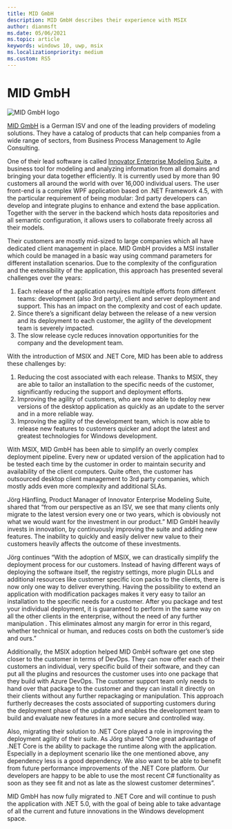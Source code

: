 ```yaml
---
title: MID GmbH
description: MID GmbH describes their experience with MSIX
author: dianmsft
ms.date: 05/06/2021
ms.topic: article
keywords: windows 10, uwp, msix
ms.localizationpriority: medium
ms.custom: RS5
---
```


# MID GmbH
![MID GmbH logo](../images/Logo-MIDGmbH.png)

[MID GmbH](https://www.mid.de/en) is a German ISV and one of the leading providers of modeling solutions. They have a catalog of products that can help companies from a wide range of sectors, from Business Process Management to Agile Consulting.

One of their lead software is called [Innovator Enterprise Modeling Suite](https://www.innovator.de/), a business tool for modeling and analyzing information from all domains and bringing your data together efficiently. It is currently used by more than 90 customers all around the world with over 16,000 individual users. The user front-end is a complex WPF application based on .NET Framework 4.5, with the particular requirement of being modular: 3rd party developers can develop and integrate plugins to enhance and extend the base application. Together with the server in the backend which hosts data repositories and all semantic configuration, it allows users to collaborate freely across all their models.

Their customers are mostly mid-sized to large companies which all have dedicated client management  in place. MID GmbH provides a MSI installer which could be managed in a basic way using command parameters for different installation scenarios. Due to the complexity of the configuration and the extensibility of the application, this approach has presented several challenges over the years:
1. Each release of the application requires multiple efforts from different teams: development (also 3rd party), client and server deployment and support. This has an impact on the complexity and cost of each update.
1. Since there’s a significant delay between the release of a new version and its deployment to each customer, the agility of the development team is severely impacted.
1. The slow release cycle reduces innovation opportunities for the company and the development team.

With the introduction of MSIX and .NET Core, MID has been able to address these challenges by:
1. Reducing the cost associated with each release. Thanks to MSIX, they are able to tailor an installation to the specific needs of the customer, significantly reducing the support and deployment efforts.
1. Improving the agility of customers, who are now able to deploy new versions of the desktop application as quickly as an update to the server and in a more reliable way.
1. Improving the agility of the development team, which is now able to release new features to customers quicker and adopt the latest and greatest technologies for Windows development.

With MSIX, MID GmbH has been able to simplify an overly complex deployment pipeline. Every new or updated version of the application had to be tested each  time by the customer in order to maintain security and availability of the client computers. Quite often, the customer has outsourced desktop client management to 3rd party companies, which mostly adds even more complexity and additional SLAs.

Jörg Hänfling, Product Manager of Innovator Enterprise Modeling Suite, shared that “from our perspective as an ISV, we see that many clients only migrate to the latest version every one or two years, which is obviously not what we would want for the investment in our product.”  MID GmbH heavily invests in innovation, by continuously improving the suite and adding  new features. The inability to quickly and easily deliver new value to their customers heavily affects the outcome of these investments.

Jörg continues “With the adoption of MSIX, we can drastically simplify the deployment process for our customers. Instead of having different ways of deploying the software itself, the registry settings, more plugin DLLs and additional resources like customer specific icon packs to the clients, there is now only one way to deliver everything. Having the possibility to extend an application with modification packages makes it very easy to tailor an installation to the specific needs for a customer. After you package and test your individual deployment, it is guaranteed to perform in the same way on all the other clients in the enterprise, without the need of any further manipulation . This eliminates almost any margin for error in this regard, whether technical or human, and reduces costs on both the customer’s side and ours.” 

Additionally, the MSIX adoption helped MID GmbH software get one step closer to the customer in terms of DevOps. They can now offer each of their customers an individual, very specific build of their software, and they can put all the plugins and resources the customer uses into one package that they build with Azure DevOps. The customer support team only needs to hand over that package to the customer and they can install it directly on their clients without any further repackaging or manipulation.  This approach furtherly decreases the costs associated of supporting customers during the deployment phase of the update and enables the development team to build and evaluate new features in a more secure and controlled way.

Also, migrating their solution to .NET Core played a role in improving the deployment agility of their suite. As Jörg shared “One great advantage of .NET Core is the ability to package the runtime along with the application. Especially in a deployment scenario like the one mentioned above, any dependency less is a good dependency. We also want to be able to benefit from future performance improvements of the .NET Core platform. Our developers are happy to be able to use the most recent C# functionality  as soon as they see fit and not as late as the slowest customer determines”. 

MID GmbH has now fully migrated to .NET Core and will continue to push the application with .NET 5.0, with the goal of being able to take advantage of all the current and future innovations in the Windows development space.
 
